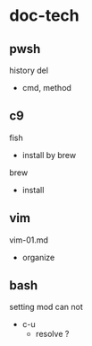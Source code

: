 
# doc-tech


## pwsh

history del
- cmd, method 


## c9

fish
- install by brew


brew
- install


## vim

vim-01.md
- organize


## bash

setting mod can not
- c-u
  - resolve ?



